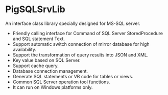 # PigSQLSrvLib

An interface class library specially designed for MS-SQL server.

 - Friendly calling interface for Command of SQL Server StoredProcedure and SQL statement Text.
 - Support automatic switch connection of mirror database for high availability.
 - Support the transformation of query results into JSON and XML.
 - Key value based on SQL Server.
 - Support cache query.
 - Database connection management.
 - Generate SQL statements or VB code for tables or views.
 - Common SQL Server operation tool functions.
 - It can run on Windows platforms only.
